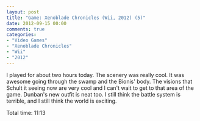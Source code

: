 ```yaml
---
layout: post
title: "Game: Xenoblade Chronicles (Wii, 2012) (5)"
date: 2012-09-15 00:00
comments: true
categories:
- "Video Games"
- "Xenoblade Chronicles"
- "Wii"
- "2012"
---
```


I played for about two hours today. The scenery was really
cool. It was awesome going through the swamp and the Bionis'
body. The visions that Schult it seeing now are very cool and I
can't wait to get to that area of the game. Dunban's new outfit
is neat too. I still think the battle system is terrible, and I
still think the world is exciting.

Total time: 11:13

